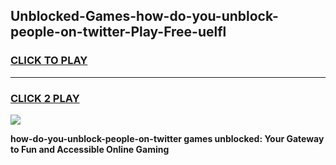 
## Unblocked-Games-how-do-you-unblock-people-on-twitter-Play-Free-uelfl
<h3>
<a href="https://premium76.site?title=how-do-you-unblock-people-on-twitter&ref=12A">CLICK TO PLAY</a></h3>
<hr>

<h3>
<a href="https://premium76.site?title=how-do-you-unblock-people-on-twitter&ref=12A">CLICK 2 PLAY</a>
  
</h3>

<a href="https://premium76.site?title=how-do-you-unblock-people-on-twitter&ref=12A"><img src="https://clearcache.store/games.png"></a>


**how-do-you-unblock-people-on-twitter games unblocked: Your Gateway to Fun and Accessible Online Gaming**
